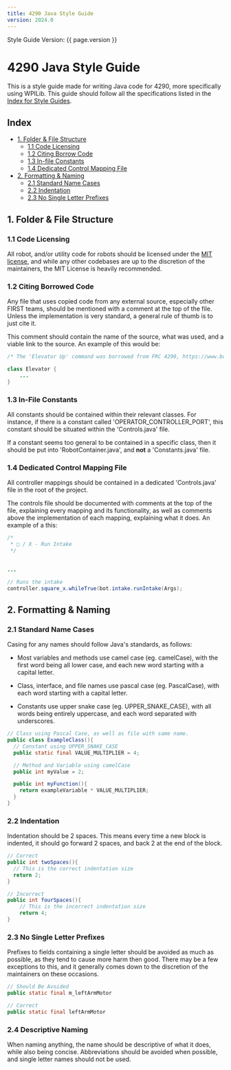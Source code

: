 ```yaml
---
title: 4290 Java Style Guide
version: 2024.0
---
```


Style Guide Version: {{ page.version }}

# 4290 Java Style Guide
This is a style guide made for writing Java code for 4290, more specifically using WPILib. This guide should follow all the specifications listed in the [Index for Style Guides](./).

## Index
  - [1. Folder & File Structure][1-0]
    - [1.1 Code Licensing][1-1]
    - [1.2 Citing Borrow Code][1-2]
    - [1.3 In-file Constants][1-3]
    - [1.4 Dedicated Control Mapping File][1-4]
  - [2. Formatting & Naming][2-0]
    - [2.1 Standard Name Cases][2-1]
    - [2.2 Indentation][2-2]
    - [2.3 No Single Letter Prefixes][2-3]

## 1. Folder & File Structure
### 1.1 Code Licensing
All robot, and/or utility code for robots should be licensed under the [MIT license](https://choosealicense.com/licenses/mit/), and while any other codebases are up to the discretion of the maintainers, the MIT License is heavily recommended.


### 1.2 Citing Borrowed Code
Any file that uses copied code from any external source, especially other FIRST teams, should be mentioned with a comment at the top of the file. Unless the implementation is very standard, a general rule of thumb is to just cite it. 

This comment should contain the name of the source, what was used, and a viable link to the source. An example of this would be:
```java
/* The 'Elevator Up' command was borrowed from FRC 4290, https://www.bow4290.org/ */

class Elevator {
    ...
}
```


### 1.3 In-File Constants
All constants should be contained within their relevant classes. For instance, if there is a constant called 'OPERATOR_CONTROLLER_PORT', this constant should be situated within the 'Controls.java' file.

If a constant seems too general to be contained in a specific class, then it should be put into 'RobotContainer.java', and **not** a 'Constants.java' file.


### 1.4 Dedicated Control Mapping File
All controller mappings should be contained in a dedicated 'Controls.java' file in the root of the project.

The controls file should be documented with comments at the top of the file, explaining every mapping and its functionality, as well as comments above the implementation of each mapping, explaining what it does. An example of a this:

```java
/* 
 * □ / X - Run Intake 
 */
  

...

// Runs the intake
controller.square_x.whileTrue(bot.intake.runIntake(Args);

```


## 2. Formatting & Naming
### 2.1 Standard Name Cases
Casing for any names should follow Java's standards, as follows:
- Most variables and methods use camel case (eg. camelCase), with the first word being all lower case, and each new word starting with a capital letter.
  
- Class, interface, and file names use pascal case (eg. PascalCase), with each word starting with a capital letter.

- Constants use upper snake case (eg. UPPER_SNAKE_CASE), with all words being entirely uppercase, and each word separated with underscores.

```java
// Class using Pascal Case, as well as file with same name.
public class ExampleClass(){
  // Constant using UPPER_SNAKE_CASE
  public static final VALUE_MULTIPLIER = 4;

  // Method and Variable using camelCase
  public int myValue = 2;

  public int myFunction(){
    return exampleVariable * VALUE_MULTIPLIER;
  }
}
```


### 2.2 Indentation
Indentation should be 2 spaces. This means every time a new block is indented, it should go forward 2 spaces, and back 2 at the end of the block.
```java
// Correct
public int twoSpaces(){
  // This is the correct indentation size
  return 2;
}

// Incorrect
public int fourSpaces(){
    // This is the incorrect indentation size
    return 4;
}

```


### 2.3 No Single Letter Prefixes
Prefixes to fields containing a single letter should be avoided as much as possible, as they tend to cause more harm then good. There may be a few exceptions to this, and it generally comes down to the discretion of the maintainers on these occasions.

```java
// Should Be Avoided
public static final m_leftArmMotor

// Correct
public static final leftArmMotor

```


### 2.4 Descriptive Naming
When naming anything, the name should be descriptive of what it does, while also being concise. Abbreviations should be avoided when possible, and single letter names should not be used.


[1-0]: #1-folder--file-structure
[1-1]: #11-code-licensing
[1-2]: #12-citing-borrowed-code
[1-3]: #13-in-file-constants
[1-4]: #14-dedicated-control-mapping-file

[2-0]: #2-formatting--naming
[2-1]: #21-standard-name-cases
[2-2]: #22-indentation
[2-3]: #23-no-single-letter-prefixes
[2-4]: #24-descriptive-naming